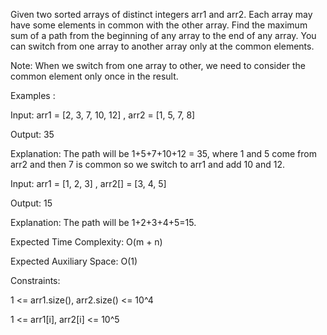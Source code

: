 Given two sorted arrays of distinct integers arr1 and arr2. Each array may have some elements in common with the other array. Find the maximum sum of a path from the beginning of any array to the end of any array. You can switch from one array to another array only at the common elements.

Note:  When we switch from one array to other,  we need to consider the common element only once in the result.

Examples : 

Input: arr1 = [2, 3, 7, 10, 12] , arr2 = [1, 5, 7, 8]

Output: 35

Explanation: The path will be 1+5+7+10+12 = 35, where 1 and 5 come from arr2 and then 7 is common so we switch to arr1 and add 10 and 12.

Input: arr1 = [1, 2, 3] , arr2[] = [3, 4, 5]

Output: 15

Explanation: The path will be 1+2+3+4+5=15.


Expected Time Complexity: O(m + n)

Expected Auxiliary Space: O(1)

Constraints:

1 <= arr1.size(), arr2.size() <= 10^4

1 <= arr1[i], arr2[i] <= 10^5
